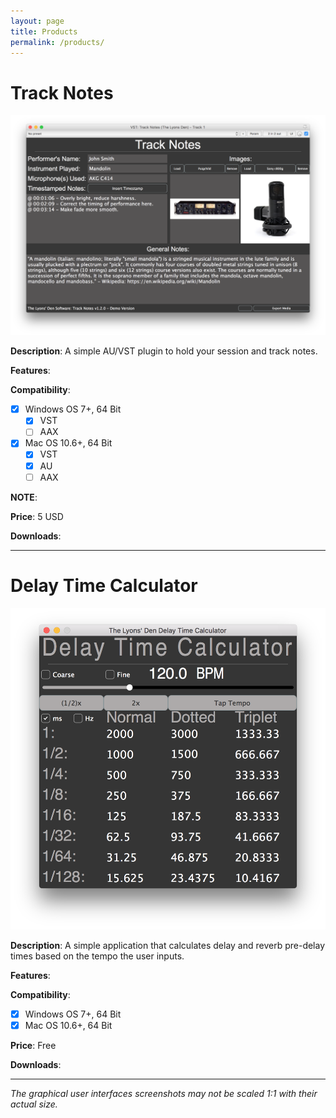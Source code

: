 ```yaml
---
layout: page
title: Products
permalink: /products/
---
```


# Track Notes

![](https://github.com/JosephTLyons/Track-Notes/blob/master/Images/Screenshot.png?raw=true)

**Description**:  A simple AU/VST plugin to hold your session and track notes.

**Features**:

**Compatibility**:
- [x] Windows OS 7+, 64 Bit
    - [x] VST
    - [ ] AAX
- [x] Mac OS 10.6+, 64 Bit
    - [x] VST
    - [x] AU
    - [ ] AAX

**NOTE**:

**Price**: 5 USD

**Downloads**:

---

# Delay Time Calculator

![](https://github.com/JosephTLyons/GUI-Delay-Time-Calculator/blob/master/Images/Screenshot.png?raw=true)

**Description**: A simple application that calculates delay and reverb pre-delay times based on the tempo the user inputs.

**Features**:

**Compatibility**:
- [x] Windows OS 7+, 64 Bit
- [x] Mac OS 10.6+, 64 Bit

**Price**: Free

**Downloads**:

---

*The graphical user interfaces screenshots may not be scaled 1:1 with their actual size.*
